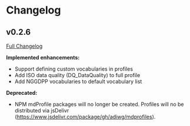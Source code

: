 # Changelog

## v0.2.6

[Full Changelog](https://github.com/adiwg/mdProfiles/commit/6216485515d923fcfdb5fbd43225f6a6f4ad4e00)

**Implemented enhancements:**

- Support defining custom vocabularies in profiles
- Add ISO data quality (DQ_DataQuality) to full profile
- Add NGGDPP vocabularies to default vocabulary list

**Deprecated:**

- NPM mdProfile packages will no longer be created. Profiles will no be distributed via jsDelivr (https://www.jsdelivr.com/package/gh/adiwg/mdprofiles).

